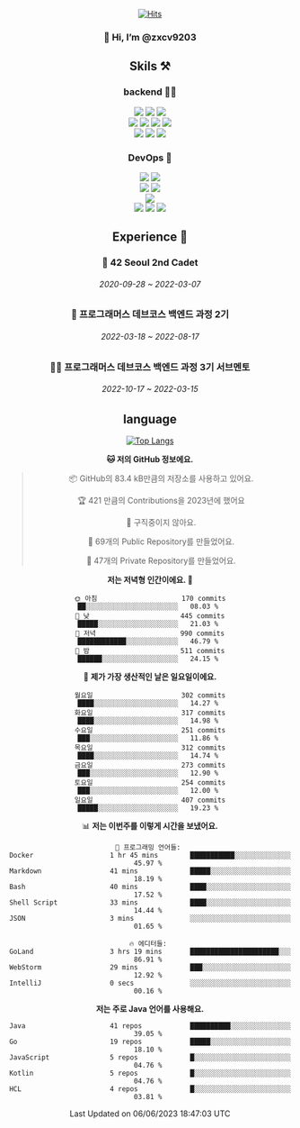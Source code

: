 <div align="center">

[![Hits](https://hits.seeyoufarm.com/api/count/incr/badge.svg?url=https%3A%2F%2Fgithub.com%2Fzxcv9203%2Fhit-counter&count_bg=%23FF7272&title_bg=%23324C2E&icon=codeigniter.svg&icon_color=%23DD5B5B&title=%EB%B0%A9%EB%AC%B8%EC%9E%90&edge_flat=false)](https://hits.seeyoufarm.com)
  
### 👋 Hi, I’m @zxcv9203

## Skils ⚒️
### backend 🧑‍💻
  
<img src="https://img.shields.io/badge/Java-FF6600?style=flat-square&logo=buymeacoffee&logoColor=white"/>
<img src="https://img.shields.io/badge/Go-0099FF?style=flat-square&logo=go&logoColor=white"/>
<img src="https://img.shields.io/badge/Kotlin-7F52FF?style=flat-square&logo=kotlin&logoColor=white"/>
  
  
<br />
  
<img src="https://img.shields.io/badge/Spring-339933?style=flat-square&logo=Spring&logoColor=white"/>
<img src="https://img.shields.io/badge/Spring Boot-339933?style=flat-square&logo=Spring Boot&logoColor=white"/>
<img src="https://img.shields.io/badge/Spring Security-339933?style=flat-square&logo=Spring Security&logoColor=white"/>
  
<img src="https://img.shields.io/badge/Spring Data JPA-339933?style=flat-square&logo=Hibernate&logoColor=white"/>

<br />
  
  <img src="https://img.shields.io/badge/mysql-0099FF?style=flat-square&logo=mysql&logoColor=white"/>
  <img src="https://img.shields.io/badge/mariadb-0099FF?style=flat-square&logo=mariadb&logoColor=white"/>
  <img src="https://img.shields.io/badge/mongoDB-47A248?style=flat-square&logo=mongodb&logoColor=white"/>
  
  
### DevOps 🚀
  
  <img src="https://img.shields.io/badge/docker-2496ED?style=flat-square&logo=docker&logoColor=white"/>
  <img src="https://img.shields.io/badge/kubernetes-326CE5?style=flat-square&logo=kubernetes&logoColor=white"/>
  
  <br />
  
  <img src="https://img.shields.io/badge/Github Actions-2088FF?style=flat-square&logo=githubactions&logoColor=white"/>
  <img src="https://img.shields.io/badge/Jenkins-D24939?style=flat-square&logo=jenkins&logoColor=white"/>
  
  
  <br />
  <img src="https://img.shields.io/badge/terraform-7B42BC?style=flat-square&logo=terraform&logoColor=white"/>
  
  <br />
  <img src="https://img.shields.io/badge/Amazon AWS-232F3E?style=flat-square&logo=Amazon AWS&logoColor=white"/>

  <img src="https://img.shields.io/badge/GCP-4285F4?style=flat-square&logo=googlecloud&logoColor=white"/>
  <img src="https://img.shields.io/badge/NCP-03C75A?style=flat-square&logo=naver&logoColor=white"/>
  
  
  
## Experience 🏃
  
### 🏫 42 Seoul 2nd Cadet
  ###### 2020-09-28 ~ 2022-03-07
  
### 🏫 프로그래머스 데브코스 백엔드 과정 2기 
  ###### 2022-03-18 ~ 2022-08-17
  
### 🧑‍🏫 프로그래머스 데브코스 백엔드 과정 3기 서브멘토 
  ###### 2022-10-17 ~ 2022-03-15

## language

[![Top Langs](https://github-readme-stats.vercel.app/api/top-langs/?username=zxcv9203&hide=html&exclude_repo=zxcv9203.github.io,golB&theme=grate-gatsby)](https://github.com/zxcv9203/github-readme-stats)
  
<!--START_SECTION:waka-->
**🐱 저의 GitHub 정보에요.** 

> 📦 GitHub의 83.4 kB만큼의 저장소를 사용하고 있어요. 
 > 
> 🏆 421 만큼의 Contributions을 2023년에 했어요
 > 
> 🚫 구직중이지 않아요.
 > 
> 📜 69개의 Public Repository를 만들었어요. 
 > 
> 🔑 47개의 Private Repository를 만들었어요. 
 > 
**저는 저녁형 인간이에요. 🦉** 

```text
🌞 아침                     170 commits         ██░░░░░░░░░░░░░░░░░░░░░░░   08.03 % 
🌆 낮　                     445 commits         █████░░░░░░░░░░░░░░░░░░░░   21.03 % 
🌃 저녁                     990 commits         ████████████░░░░░░░░░░░░░   46.79 % 
🌙 밤　                     511 commits         ██████░░░░░░░░░░░░░░░░░░░   24.15 % 
```
📅 **제가 가장 생산적인 날은 일요일이에요.** 

```text
월요일                      302 commits         ████░░░░░░░░░░░░░░░░░░░░░   14.27 % 
화요일                      317 commits         ████░░░░░░░░░░░░░░░░░░░░░   14.98 % 
수요일                      251 commits         ███░░░░░░░░░░░░░░░░░░░░░░   11.86 % 
목요일                      312 commits         ████░░░░░░░░░░░░░░░░░░░░░   14.74 % 
금요일                      273 commits         ███░░░░░░░░░░░░░░░░░░░░░░   12.90 % 
토요일                      254 commits         ███░░░░░░░░░░░░░░░░░░░░░░   12.00 % 
일요일                      407 commits         █████░░░░░░░░░░░░░░░░░░░░   19.23 % 
```


📊 **저는 이번주를 이렇게 시간을 보냈어요.** 

```text
💬 프로그래밍 언어들: 
Docker                   1 hr 45 mins        ███████████░░░░░░░░░░░░░░   45.97 % 
Markdown                 41 mins             █████░░░░░░░░░░░░░░░░░░░░   18.19 % 
Bash                     40 mins             ████░░░░░░░░░░░░░░░░░░░░░   17.52 % 
Shell Script             33 mins             ████░░░░░░░░░░░░░░░░░░░░░   14.44 % 
JSON                     3 mins              ░░░░░░░░░░░░░░░░░░░░░░░░░   01.65 % 

🔥 에디터들: 
GoLand                   3 hrs 19 mins       ██████████████████████░░░   86.91 % 
WebStorm                 29 mins             ███░░░░░░░░░░░░░░░░░░░░░░   12.92 % 
IntelliJ                 0 secs              ░░░░░░░░░░░░░░░░░░░░░░░░░   00.16 % 
```

**저는 주로 Java 언어를 사용해요.** 

```text
Java                     41 repos            ██████████░░░░░░░░░░░░░░░   39.05 % 
Go                       19 repos            █████░░░░░░░░░░░░░░░░░░░░   18.10 % 
JavaScript               5 repos             █░░░░░░░░░░░░░░░░░░░░░░░░   04.76 % 
Kotlin                   5 repos             █░░░░░░░░░░░░░░░░░░░░░░░░   04.76 % 
HCL                      4 repos             █░░░░░░░░░░░░░░░░░░░░░░░░   03.81 % 
```




 Last Updated on 06/06/2023 18:47:03 UTC
<!--END_SECTION:waka-->
  
</div>

